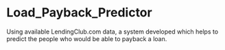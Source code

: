 # Load_Payback_Predictor
Using available LendingClub.com data, a system developed which helps to predict the people who would be able to payback a loan. 
